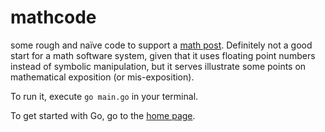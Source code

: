 # mathcode

some rough and naïve code to support a
[math post](https://blog.silvela.org/post/2024-01-14-math-notation/).
Definitely not a good start for a math software system, given that it uses
floating point numbers instead of symbolic manipulation, but it serves
illustrate some points on mathematical exposition (or mis-exposition).

To run it, execute `go main.go` in your terminal.

To get started with Go, go to the [home page](https://go.dev).
